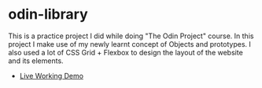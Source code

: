 # odin-library
This is a practice project I did while doing "The Odin Project" course. In this project I make use of my newly learnt concept of Objects and prototypes. I also used a lot of CSS Grid + Flexbox to design the layout of the website and its elements.

- [Live Working Demo](https://yash-aryan.github.io/odin-library/)